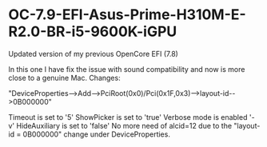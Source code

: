 # OC-7.9-EFI-Asus-Prime-H310M-E-R2.0-BR-i5-9600K-iGPU
Updated version of my previous OpenCore EFI (7.8)

In this one I have fix the issue with sound compatibility and now is more close to a genuine Mac. Changes:

"DeviceProperties-->Add-->PciRoot(0x0)/Pci(0x1F,0x3)-->layout-id-->0B000000"

Timeout is set to '5'
ShowPicker is set to 'true'
Verbose mode is enabled '-v'
HideAuxiliary is set to 'false'
No more need of alcid=12 due to the "layout-id = 0B000000" change under DeviceProperties.

